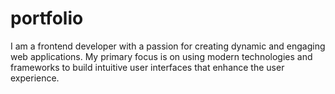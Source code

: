 # portfolio
I am a frontend developer with a passion for creating dynamic and engaging web applications. My primary focus is on using modern technologies and frameworks to build intuitive user interfaces that enhance the user experience.
